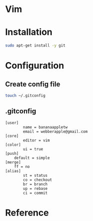 # Vim

# Installation

```bash
sudo apt-get install -y git
```

# Configuration
## Create config file
```bash
touch ~/.gitconfig
```
## .gitconfig
```
[user]
        name = bananaappletw
        email = webberapple@gmail.com
[core]
        editor = vim
[color]
        ui = true
[push]
    default = simple
[merge]
    ff = no
[alias]
        st = status
        co = checkout
        br = branch
        up = rebase
        ci = commit
```

# Reference
